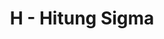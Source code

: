 ---
contest: COMPFEST
year: 2021
round: Qualification
problem: H
title: H - Hitung Sigma
pdf: /contests/COMPFEST/2021/qualification/H - Hitung Sigma.pdf
---